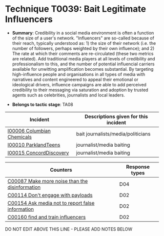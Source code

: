 # Technique T0039: Bait Legitimate Influencers

* **Summary**: Credibility in a social media environment is often a function of the size of a user's network. "Influencers" are so-called because of their reach, typically understood as: 1) the size of their network (i.e. the number of followers, perhaps weighted by their own influence); and 2) The rate at which their comments are re-circulated (these two metrics are related). Add traditional media players at all levels of credibility and professionalism to this, and the number of potential influencial carriers available for unwitting amplification becomes substantial. By targeting high-influence people and organisations in all types of media with narratives and content engineered to appeal their emotional or ideological drivers, influence campaigns are able to add perceived credibility to their messaging via saturation and adoption by trusted agents such as celebrities, journalists and local leaders.

* **Belongs to tactic stage**: TA08


| Incident | Descriptions given for this incident |
| -------- | -------------------- |
| [I00006 Columbian Chemicals](../../generated_pages/incidents/I00006.md) | bait journalists/media/politicians |
| [I00010 ParklandTeens](../../generated_pages/incidents/I00010.md) | journalist/media baiting |
| [I00015 ConcordDiscovery](../../generated_pages/incidents/I00015.md) | journalist/media baiting |



| Counters | Response types |
| -------- | -------------- |
| [C00087 Make more noise than the disinformation](../../generated_pages/counters/C00087.md) | D04 |
| [C00114 Don't engage with payloads](../../generated_pages/counters/C00114.md) | D02 |
| [C00154 Ask media not to report false information](../../generated_pages/counters/C00154.md) | D02 |
| [C00160 find and train influencers](../../generated_pages/counters/C00160.md) | D02 |


DO NOT EDIT ABOVE THIS LINE - PLEASE ADD NOTES BELOW